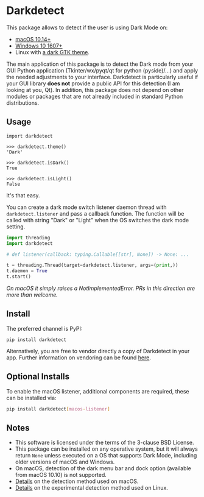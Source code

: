 # Darkdetect

This package allows to detect if the user is using Dark Mode on:

- [macOS 10.14+](https://support.apple.com/en-us/HT208976)
- [Windows 10 1607+](https://blogs.windows.com/windowsexperience/2016/08/08/windows-10-tip-personalize-your-pc-by-enabling-the-dark-theme/)
- Linux with [a dark GTK theme](https://www.gnome-look.org/browse/cat/135/ord/rating/?tag=dark).

The main application of this package is to detect the Dark mode from your GUI Python application (Tkinter/wx/pyqt/qt for python (pyside)/...) and apply the needed adjustments to your interface. Darkdetect is particularly useful if your GUI library **does not** provide a public API for this detection (I am looking at you, Qt). In addition, this package does not depend on other modules or packages that are not already included in standard Python distributions.


## Usage

```
import darkdetect

>>> darkdetect.theme()
'Dark'

>>> darkdetect.isDark()
True

>>> darkdetect.isLight()
False
```
It's that easy.

You can create a dark mode switch listener daemon thread with `darkdetect.listener` and pass a callback function. The function will be called with string "Dark" or "Light" when the OS switches the dark mode setting.

``` python
import threading
import darkdetect

# def listener(callback: typing.Callable[[str], None]) -> None: ...

t = threading.Thread(target=darkdetect.listener, args=(print,))
t.daemon = True
t.start()
```

*On macOS it simply raises a NotImplementedError. PRs in this direction are more than welcome.*

## Install

The preferred channel is PyPI:
```
pip install darkdetect
```

Alternatively, you are free to vendor directly a copy of Darkdetect in your app. Further information on vendoring can be found [here](https://medium.com/underdog-io-engineering/vendoring-python-dependencies-with-pip-b9eb6078b9c0).

## Optional Installs

To enable the macOS listener, additional components are required, these can be installed via:
```bash
pip install darkdetect[macos-listener]
```

## Notes

- This software is licensed under the terms of the 3-clause BSD License.
- This package can be installed on any operative system, but it will always return `None` unless executed on a OS that supports Dark Mode, including older versions of macOS and Windows.
- On macOS, detection of the dark menu bar and dock option (available from macOS 10.10) is not supported.
- [Details](https://stackoverflow.com/questions/25207077/how-to-detect-if-os-x-is-in-dark-mode) on the detection method used on macOS.
- [Details](https://askubuntu.com/questions/1261366/detecting-dark-mode#comment2132694_1261366) on the experimental detection method used on Linux.
